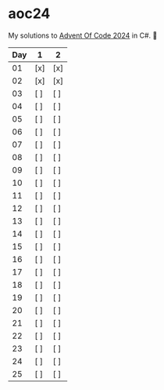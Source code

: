 # aoc24

My solutions to [Advent Of Code 2024](https://adventofcode.com/2024) in C#. 🎅

| Day | 1 | 2 |
|-----|--------|--------|
| 01  | [x]    | [x]    |
| 02  | [x]    | [x]    |
| 03  | [ ]    | [ ]    |
| 04  | [ ]    | [ ]    |
| 05  | [ ]    | [ ]    |
| 06  | [ ]    | [ ]    |
| 07  | [ ]    | [ ]    |
| 08  | [ ]    | [ ]    |
| 09  | [ ]    | [ ]    |
| 10  | [ ]    | [ ]    |
| 11  | [ ]    | [ ]    |
| 12  | [ ]    | [ ]    |
| 13  | [ ]    | [ ]    |
| 14  | [ ]    | [ ]    |
| 15  | [ ]    | [ ]    |
| 16  | [ ]    | [ ]    |
| 17  | [ ]    | [ ]    |
| 18  | [ ]    | [ ]    |
| 19  | [ ]    | [ ]    |
| 20  | [ ]    | [ ]    |
| 21  | [ ]    | [ ]    |
| 22  | [ ]    | [ ]    |
| 23  | [ ]    | [ ]    |
| 24  | [ ]    | [ ]    |
| 25  | [ ]    | [ ]    |
